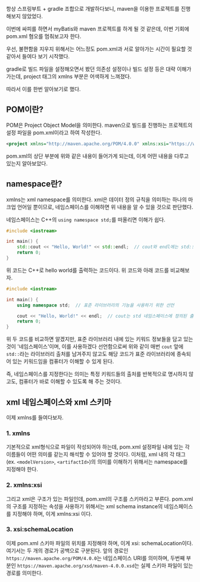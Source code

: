 항상 스프링부트 + gradle 조합으로 개발하다보니, maven을 이용한 프로젝트를 진행해보지 않았었다.

이번에 싸피를 하면서 myBatis와 maven 프로젝트를 하게 될 것 같은데, 이번 기회에 pom.xml 혐오를 멈춰보고자 한다.

우선, 불편함을 지우지 위해서는 어느정도 pom.xml과 서로 알아가는 시간이 필요할 것 같아서 들여다 보기 시작했다.

gradle로 빌드 파일을 설정해오면서 봤던 의존성 설정이나 빌드 설정 등은 대략 이해가 가는데, project 태그의 xmlns 부분은 어색하게 느껴졌다.

따라서 이를 한번 알아보기로 했다.
## POM이란?

POM은 Project Object Model을 의미한다. maven으로 빌드를 진행하는 프로젝트의 설정 파일을 pom.xml이라고 하여 작성한다.

```xml
<project xmlns="http://maven.apache.org/POM/4.0.0" xmlns:xsi="https://www.w3.org/2001/XMLSchema-instance" xsi:schemaLocation="https://maven.apache.org/POM/4.0.0 https://maven.apache.org/xsd/maven-4.0.0.xsd">
```
pom.xml의 상단 부분에 위와 같은 내용이 들어가게 되는데, 이게 어떤 내용을 다루고 있는지 알아보았다.

## namespace란?
xmlns는 xml namespace를 의미한다. xml은 데이터 정의 규칙을 의미하는 하나의 마크업 언어일 뿐이므로, 네임스페이스를 이해하면 위 내용을 알 수 있을 것으로 판단했다.

네임스페이스는 C++의 `using namespace std;`를 떠올리면 이해가 쉽다.

```c++
#include <iostream>

int main() {
    std::cout << "Hello, World!" << std::endl;  // cout와 endl에는 std:: 접두사가 필요함
    return 0;
}

```
위 코드는 C++로 hello world를 출력하는 코드이다. 위 코드와 아래 코드를 비교해보자.
```C++
#include <iostream>

int main() {
    using namespace std;  // 표준 라이브러리의 기능을 사용하기 위한 선언

    cout << "Hello, World!" << endl;  // cout는 std 네임스페이스에 정의된 출력 객체
    return 0;
}
```
위 두 코드를 비교하면 알겠지만, 표준 라이브러리 내에 있는 키워드 정보들을 담고 있는 것이 '네임스페이스'이며, 이를 사용하겠다 선언함으로써 위와 같이 매번 `cout` 앞에 `std::`라는 라이브러리 출처를 남겨주지 않고도 해당 코드가 표준 라이브러리에 종속되어 있는 키워드임을 컴퓨터가 이해할 수 있게 된다.

즉, 네임스페이스를 지정한다는 의미는 특정 키워드들의 출처를 반복적으로 명시하지 않고도, 컴퓨터가 바로 이해할 수 있도록 해 주는 것이다.

## xml 네임스페이스와 xml 스키마
이제 xmlns를 들여다보자.
### 1. xmlns
기본적으로 xml형식으로 파일이 작성되어야 하는데, pom.xml 설정파일 내에 있는 각 이름들이 어떤 의미를 같는지 해석할 수 있어야 할 것이다. 이처럼, xml 내의 각 태그(ex. `<modelVersion>`, `<artifactId>`)의 의미를 이해하기 위해서는 namespace를 지정해야 한다.

### 2. xmlns:xsi
그리고 xml은 구조가 있는 파일인데, pom.xml의 구조를 스키마라고 부른다. pom.xml의 구조를 지정하는 속성을 사용하기 위해서는 xml schema instance의 네임스페이스를 지정해야 하며, 이게 xmlns:xsi 이다.

### 3. xsi:schemaLocation
이제 pom.xml 스키마 파일의 위치를 지정해야 하며, 이게 xsi: schemaLocation이다. 여기서는 두 개의 경로가 공백으로 구분된다. 앞의 경로인 `https://maven.apache.org/POM/4.0.0`는 네임스페이스 URI를 의미하며, 두번째 부분인 `https://maven.apache.org/xsd/maven-4.0.0.xsd`는 실제 스키마 파일이 있는 경로를 의미한다.
